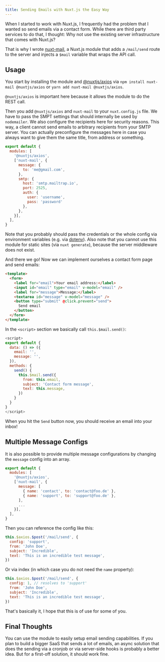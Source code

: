 ```yaml
---
title: Sending Emails with Nuxt.js the Easy Way
---
```


When I started to work with Nuxt.js, I frequently had the problem that I wanted so send emails via a contact form. While there are third party services to do that, I thought: Why not use the existing server infrastructure that comes with Nuxt.js?

That is why I wrote [nuxt-mail](https://github.com/dword-design/nuxt-mail), a Nuxt.js module that adds a `/mail/send` route to the server and injects a `$mail` variable that wraps the API call.

<!--more-->

## Usage

You start by installing the module and [@nuxtjs/axios](https://github.com/axios/axios) via `npm install nuxt-mail @nuxtjs/axios` or `yarn add nuxt-mail @nuxtjs/axios`.

`@nuxtjs/axios` is important here because it allows the module to do the REST call.

Then you add `@nuxtjs/axios` and `nuxt-mail` to your `nuxt.config.js` file. We have to pass the SMPT settings that should internally be used by `nodemailer`. We also configure the recipients here for security reasons. This way, a client cannot send emails to arbitrary recipients from your SMTP server. You can actually preconfigure the messages here in case you always want to give them the same title, from address or something.

```js
export default {
  modules: [
    '@nuxtjs/axios',
    ['nuxt-mail', {
      message: {
        to: 'me@gmail.com',
      },
      smtp: {
        host: 'smtp.mailtrap.io',
        port: 2525,
        auth: {
          user: 'username',
          pass: 'password'
        },
      },
    }],
  ],
}
```
Note that you probably should pass the credentials or the whole config via environment variables (e.g. via [dotenv](https://github.com/motdotla/dotenv)). Also note that you cannot use this module for static sites (via `nuxt generate`), because the server middleware does not exist.

And there we go! Now we can implement ourselves a contact form page and send emails:

```html
<template>
  <form>
    <label for="email">Your email address:</label>
    <input id="email" type="email" v-model="email" />
    <label for="message">Message:</label>
    <textarea id="message" v-model="message" />
    <button type="submit" @click.prevent="send">
      Send email
    </button>
  </form>
</template>
```

In the `<script>` section we basically call `this.$mail.send()`:

```js
<script>
export default {
  data: () => ({
    email: '',
    message: '',
  }),
  methods: {
    send() {
      this.$mail.send({
        from: this.email,
        subject: 'Contact form message',
        text: this.message,
      })
    }
  }
}
</script>
```

When you hit the `Send` button now, you should receive an email into your inbox!

## Multiple Message Configs

It is also possible to provide multiple message configurations by changing the `message` config into an array.

```js
export default {
  modules: [
    '@nuxtjs/axios',
    ['nuxt-mail', {
      message: [
        { name: 'contact', to: 'contact@foo.de' },
        { name: 'support', to: 'support@foo.de' },
      ],
      ...
    }],
  ],
}
```

Then you can reference the config like this:

```js
this.$axios.$post('/mail/send', {
  config: 'support',
  from: 'John Doe',
  subject: 'Incredible',
  text: 'This is an incredible test message',
})
```

Or via index (in which case you do not need the `name` property):

```js
this.$axios.$post('/mail/send', {
  config: 1, // resolves to 'support'
  from: 'John Doe',
  subject: 'Incredible',
  text: 'This is an incredible test message',
})
```

That's basically it, I hope that this is of use for some of you.

## Final Thoughts

You can use the module to easily setup email sending capabilities. If you plan to build a bigger SaaS that sends a lot of emails, an async solution that does the sending via a cronjob or via server-side hooks is probably a better idea. But for a first-off solution, it should work fine.
